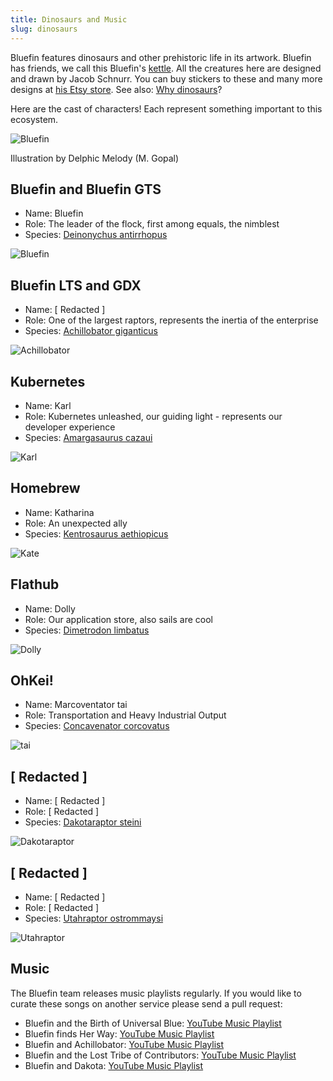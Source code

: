 ```yaml
---
title: Dinosaurs and Music
slug: dinosaurs
---
```


Bluefin features dinosaurs and other prehistoric life in its artwork. Bluefin has friends, we call this Bluefin's [kettle](<https://en.wikipedia.org/wiki/Kettle_(birds)>). All the creatures here are designed and drawn by Jacob Schnurr. You can buy stickers to these and many more designs at [his Etsy store](https://www.etsy.com/shop/JSchnurrCommissions?dd_referrer=https%3A%2F%2Fwww.google.com%2F). See also: [Why dinosaurs](https://www.youtube.com/watch?v=XpKFcLqbd-A&t=2451s)?

Here are the cast of characters! Each represent something important to this ecosystem.

![Bluefin](https://github.com/user-attachments/assets/9b054c6a-5146-40b2-b4d6-bf97abd01429)

Illustration by Delphic Melody (M. Gopal)

## Bluefin and Bluefin GTS

- Name: Bluefin
- Role: The leader of the flock, first among equals, the nimblest
- Species: [Deinonychus antirrhopus](https://en.wikipedia.org/wiki/Deinonychus)

![Bluefin](https://github.com/user-attachments/assets/97324a75-e6c6-409e-b9ee-18f69d3715d0)

## Bluefin LTS and GDX

- Name: [ Redacted ]
- Role: One of the largest raptors, represents the inertia of the enterprise
- Species: [Achillobator giganticus](https://en.wikipedia.org/wiki/Achillobator)

![Achillobator](https://github.com/user-attachments/assets/eb94b207-c29b-4410-96b5-8c0ac8ef238f)

## Kubernetes

- Name: Karl
- Role: Kubernetes unleashed, our guiding light - represents our developer experience
- Species: [Amargasaurus cazaui](https://en.wikipedia.org/wiki/Dakotaraptor)

![Karl](https://github.com/user-attachments/assets/79ceae5e-f48b-4d87-aadd-c7f46294378e)

## Homebrew

- Name: Katharina
- Role: An unexpected ally
- Species: [Kentrosaurus aethiopicus](https://en.wikipedia.org/wiki/Kentrosaurus)

![Kate](https://github.com/user-attachments/assets/c1f9851a-1116-4bd5-8355-71acef25689d)

## Flathub

- Name: Dolly
- Role: Our application store, also sails are cool
- Species: [Dimetrodon limbatus](https://en.wikipedia.org/wiki/Dimetrodon)

![Dolly](https://github.com/user-attachments/assets/f8094307-eba1-44f1-beed-5d6328350f41)

## OhKei!

- Name: Marcoventator tai
- Role: Transportation and Heavy Industrial Output
- Species: [Concavenator corcovatus](https://en.wikipedia.org/wiki/Concavenator)

![tai](https://github.com/user-attachments/assets/936552bf-28ef-42a1-82ce-ae8b9a370ac1)

## [ Redacted ]

- Name: [ Redacted ]
- Role: [ Redacted ]
- Species: [Dakotaraptor steini](https://en.wikipedia.org/wiki/Dakotaraptor)

![Dakotaraptor](https://github.com/user-attachments/assets/01b99cdf-2b10-4be4-88bf-23da3a945be8)

## [ Redacted ]

- Name: [ Redacted ]
- Role: [ Redacted ]
- Species: [Utahraptor ostrommaysi](https://en.wikipedia.org/wiki/Utahraptor)

![Utahraptor](https://github.com/user-attachments/assets/1a9aad73-9a9b-470d-b9e7-53969fbc7b80)

## Music

The Bluefin team releases music playlists regularly. If you would like to curate these songs on another service please send a pull request: 

- Bluefin and the Birth of Universal Blue: [YouTube Music Playlist](https://music.youtube.com/playlist?list=PLhiPP9M5fgWHFlG3TS27gyOCQl4Dg115W&si=KfYPk3sBOM8HeRLW)
- Bluefin finds Her Way: [YouTube Music Playlist](https://music.youtube.com/playlist?list=PLhiPP9M5fgWEvnp3w66WmcgiKvStzKXl9&si=eLmaXtQ6hbqU3LTV)
- Bluefin and Achillobator: [YouTube Music Playlist](https://music.youtube.com/playlist?list=PLhiPP9M5fgWEZbkq6ZhaHA4b4UqLwZNxt&si=52Te8K6UlFW7DwoF)
- Bluefin and the Lost Tribe of Contributors: [YouTube Music Playlist](https://music.youtube.com/playlist?list=PLhiPP9M5fgWEuxjlfOEX3fwA-E60-E4TA&si=01SkukMVTmfADwVl)
- Bluefin and Dakota: [YouTube Music Playlist](https://music.youtube.com/playlist?list=PLhiPP9M5fgWHRa6Gt0UKWGxr3F0qg9t1g&si=pzhf5fA3usxyRquG)
